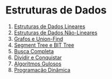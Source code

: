 Estruturas de Dados
===================

1. [Estruturas de Dados Lineares](Estruturas_Lineares.md)
1. [Estruturas de Dados Não-Lineares](Estruturas_Nao_Lineares.md)
1. [Grafos e Union-Find](Grafos_Union_Find.md)
1. [Segment Tree e BIT Tree](Segment_Tree_BIT_Tree.md)
1. [Busca Completa](Busca_Completa.md)
1. [Dividir e Conquistar](Dividir_e_Conquistar.md)
1. [Algoritmos Gulosos](Gulosos.md)
1. [Programação Dinâmica](PD.md)
